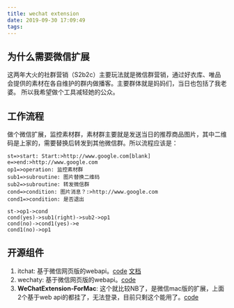 ```yaml
---
title: wechat extension
date: 2019-09-30 17:09:49
tags:
---
```


## 为什么需要微信扩展

这两年大火的社群营销（S2b2c）主要玩法就是微信群营销，通过好衣库、唯品会提供的素材在各自维护的群内做播客。主要群体就是妈妈们，当日也包括了我老婆。
所以我希望做个工具减轻她的公众。

## 工作流程

做个微信扩展，监控素材群，素材群主要就是发送当日的推荐商品图片，其中二维码是上家的，需要替换后转发到其他微信群。所以流程应该是：

```flow
st=>start: Start:>http://www.google.com[blank]
e=>end:>http://www.google.com
op1=>operation: 监控素材群
sub1=>subroutine: 图片替换二维码
sub2=>subroutine: 转发微信群
cond=>condition: 图片消息？:>http://www.google.com
cond1=>condition: 是否退出

st->op1->cond
cond(yes)->sub1(right)->sub2->op1
cond(no)->cond1(yes)->e
cond1(no)->op1

```

## 开源组件

1. itchat: 基于微信网页版的webapi。[code](https://github.com/littlecodersh/itchat) [文档](https://itchat.readthedocs.io/zh/latest/)
2. wechaty: 基于微信网页版的webapi。[code](https://github.com/Chatie/wechaty)
3. **WeChatExtension-ForMac**: 这个就比较NB了，是微信mac版的扩展，上面2个基于web api的都挂了，无法登录，目前只剩这个能用了。[code](https://github.com/MustangYM/WeChatExtension-ForMac)


